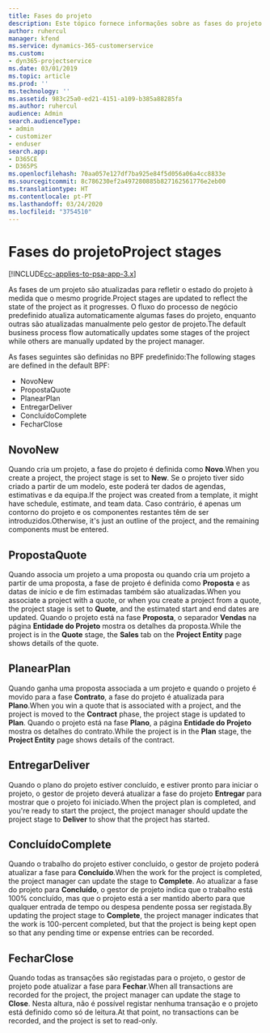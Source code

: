 ```yaml
---
title: Fases do projeto
description: Este tópico fornece informações sobre as fases do projeto.
author: ruhercul
manager: kfend
ms.service: dynamics-365-customerservice
ms.custom:
- dyn365-projectservice
ms.date: 03/01/2019
ms.topic: article
ms.prod: ''
ms.technology: ''
ms.assetid: 983c25a0-ed21-4151-a109-b385a88285fa
ms.author: ruhercul
audience: Admin
search.audienceType:
- admin
- customizer
- enduser
search.app:
- D365CE
- D365PS
ms.openlocfilehash: 70aa057e127df7ba925e84f5d056a06a4cc8833e
ms.sourcegitcommit: 8c786230ef2a497280885b827162561776e2eb00
ms.translationtype: HT
ms.contentlocale: pt-PT
ms.lasthandoff: 03/24/2020
ms.locfileid: "3754510"
---
```

# <a name="project-stages"></a><span data-ttu-id="026a9-103">Fases do projeto</span><span class="sxs-lookup"><span data-stu-id="026a9-103">Project stages</span></span> 

[!INCLUDE[cc-applies-to-psa-app-3.x](../includes/cc-applies-to-psa-app-3x.md)]

<span data-ttu-id="026a9-104">As fases de um projeto são atualizadas para refletir o estado do projeto à medida que o mesmo progride.</span><span class="sxs-lookup"><span data-stu-id="026a9-104">Project stages are updated to reflect the state of the project as it progresses.</span></span> <span data-ttu-id="026a9-105">O fluxo do processo de negócio predefinido atualiza automaticamente algumas fases do projeto, enquanto outras são atualizadas manualmente pelo gestor de projeto.</span><span class="sxs-lookup"><span data-stu-id="026a9-105">The default business process flow automatically updates some stages of the project while others are manually updated by the project manager.</span></span> 

<span data-ttu-id="026a9-106">As fases seguintes são definidas no BPF predefinido:</span><span class="sxs-lookup"><span data-stu-id="026a9-106">The following stages are defined in the default BPF:</span></span>

- <span data-ttu-id="026a9-107">Novo</span><span class="sxs-lookup"><span data-stu-id="026a9-107">New</span></span>
- <span data-ttu-id="026a9-108">Proposta</span><span class="sxs-lookup"><span data-stu-id="026a9-108">Quote</span></span>
- <span data-ttu-id="026a9-109">Planear</span><span class="sxs-lookup"><span data-stu-id="026a9-109">Plan</span></span>
- <span data-ttu-id="026a9-110">Entregar</span><span class="sxs-lookup"><span data-stu-id="026a9-110">Deliver</span></span>
- <span data-ttu-id="026a9-111">Concluído</span><span class="sxs-lookup"><span data-stu-id="026a9-111">Complete</span></span>
- <span data-ttu-id="026a9-112">Fechar</span><span class="sxs-lookup"><span data-stu-id="026a9-112">Close</span></span> 

## <a name="new"></a><span data-ttu-id="026a9-113">Novo</span><span class="sxs-lookup"><span data-stu-id="026a9-113">New</span></span>

<span data-ttu-id="026a9-114">Quando cria um projeto, a fase do projeto é definida como **Novo**.</span><span class="sxs-lookup"><span data-stu-id="026a9-114">When you create a project, the project stage is set to **New**.</span></span> <span data-ttu-id="026a9-115">Se o projeto tiver sido criado a partir de um modelo, este poderá ter dados de agendas, estimativas e da equipa.</span><span class="sxs-lookup"><span data-stu-id="026a9-115">If the project was created from a template, it might have schedule, estimate, and team data.</span></span> <span data-ttu-id="026a9-116">Caso contrário, é apenas um contorno do projeto e os componentes restantes têm de ser introduzidos.</span><span class="sxs-lookup"><span data-stu-id="026a9-116">Otherwise, it's just an outline of the project, and the remaining components must be entered.</span></span>

## <a name="quote"></a><span data-ttu-id="026a9-117">Proposta</span><span class="sxs-lookup"><span data-stu-id="026a9-117">Quote</span></span>

<span data-ttu-id="026a9-118">Quando associa um projeto a uma proposta ou quando cria um projeto a partir de uma proposta, a fase de projeto é definida como **Proposta** e as datas de início e de fim estimadas também são atualizadas.</span><span class="sxs-lookup"><span data-stu-id="026a9-118">When you associate a project with a quote, or when you create a project from a quote, the project stage is set to **Quote**, and the estimated start and end dates are updated.</span></span> <span data-ttu-id="026a9-119">Quando o projeto está na fase **Proposta**, o separador **Vendas** na página **Entidade do Projeto** mostra os detalhes da proposta.</span><span class="sxs-lookup"><span data-stu-id="026a9-119">While the project is in the **Quote** stage, the **Sales** tab on the **Project Entity** page shows details of the quote.</span></span>

## <a name="plan"></a><span data-ttu-id="026a9-120">Planear</span><span class="sxs-lookup"><span data-stu-id="026a9-120">Plan</span></span>

<span data-ttu-id="026a9-121">Quando ganha uma proposta associada a um projeto e quando o projeto é movido para a fase **Contrato**, a fase do projeto é atualizada para **Plano**.</span><span class="sxs-lookup"><span data-stu-id="026a9-121">When you win a quote that is associated with a project, and the project is moved to the **Contract** phase, the project stage is updated to **Plan**.</span></span> <span data-ttu-id="026a9-122">Quando o projeto está na fase **Plano**, a página **Entidade do Projeto** mostra os detalhes do contrato.</span><span class="sxs-lookup"><span data-stu-id="026a9-122">While the project is in the **Plan** stage, the **Project Entity** page shows details of the contract.</span></span>

## <a name="deliver"></a><span data-ttu-id="026a9-123">Entregar</span><span class="sxs-lookup"><span data-stu-id="026a9-123">Deliver</span></span>

<span data-ttu-id="026a9-124">Quando o plano do projeto estiver concluído, e estiver pronto para iniciar o projeto, o gestor de projeto deverá atualizar a fase do projeto **Entregar** para mostrar que o projeto foi iniciado.</span><span class="sxs-lookup"><span data-stu-id="026a9-124">When the project plan is completed, and you're ready to start the project, the project manager should update the project stage to **Deliver** to show that the project has started.</span></span>

## <a name="complete"></a><span data-ttu-id="026a9-125">Concluído</span><span class="sxs-lookup"><span data-stu-id="026a9-125">Complete</span></span> 

<span data-ttu-id="026a9-126">Quando o trabalho do projeto estiver concluído, o gestor de projeto poderá atualizar a fase para **Concluído**.</span><span class="sxs-lookup"><span data-stu-id="026a9-126">When the work for the project is completed, the project manager can update the stage to **Complete**.</span></span> <span data-ttu-id="026a9-127">Ao atualizar a fase do projeto para **Concluído**, o gestor de projeto indica que o trabalho está 100% concluído, mas que o projeto está a ser mantido aberto para que qualquer entrada de tempo ou despesa pendente possa ser registada.</span><span class="sxs-lookup"><span data-stu-id="026a9-127">By updating the project stage to **Complete**, the project manager indicates that the work is 100-percent completed, but that the project is being kept open so that any pending time or expense entries can be recorded.</span></span>

## <a name="close"></a><span data-ttu-id="026a9-128">Fechar</span><span class="sxs-lookup"><span data-stu-id="026a9-128">Close</span></span>

<span data-ttu-id="026a9-129">Quando todas as transações são registadas para o projeto, o gestor de projeto pode atualizar a fase para **Fechar**.</span><span class="sxs-lookup"><span data-stu-id="026a9-129">When all transactions are recorded for the project, the project manager can update the stage to **Close**.</span></span> <span data-ttu-id="026a9-130">Nesta altura, não é possível registar nenhuma transação e o projeto está definido como só de leitura.</span><span class="sxs-lookup"><span data-stu-id="026a9-130">At that point, no transactions can be recorded, and the project is set to read-only.</span></span>
